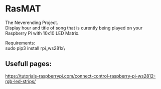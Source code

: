 # RasMAT
 The Neverending Project.\
 Display hour and title of song that is curently being played on your Raspberry Pi with 10x10 LED Matrix.
 
 
 Requirements:\
 sudo pip3 install rpi_ws281x\
 
 ## Usefull pages:
https://tutorials-raspberrypi.com/connect-control-raspberry-pi-ws2812-rgb-led-strips/
 
